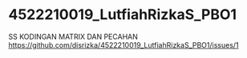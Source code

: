 # 4522210019_LutfiahRizkaS_PBO1
SS KODINGAN MATRIX DAN PECAHAN https://github.com/disrizka/4522210019_LutfiahRizkaS_PBO1/issues/1
